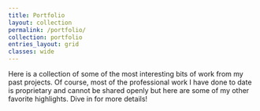 ```yaml
---
title: Portfolio
layout: collection
permalink: /portfolio/
collection: portfolio
entries_layout: grid
classes: wide
---
```


Here is a collection of some of the most interesting bits of work from my past projects. Of course,
most of the professional work I have done to date is proprietary and cannot be shared openly but
here are some of my other favorite highlights. Dive in for more details!